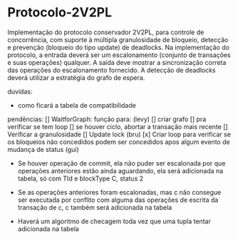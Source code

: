 # Protocolo-2V2PL
Implementação do protocolo conservador 2V2PL, para controle de concorrência, com suporte à múltipla granulosidade de bloqueio, detecção e prevenção (bloqueio do tipo update) de deadlocks. Na implementação do protocolo, a entrada deverá ser um escalonamento (conjunto de transações e suas operações) qualquer. A saída deve mostrar a sincronização correta das operações do escalonamento fornecido. A detecção de deadlocks deverá utilizar a estratégia do grafo de espera.

duvidas:
- como ficará a tabela de compatibilidade

pendências:
[] WaitforGraph: função para: (levy)
    [] criar grafo
    [] pra verificar se tem loop
    [] se houver ciclo, abortar a transação mais recente
[] Verificar a granulosidade
[] Update lock (bru)
[x] Criar loop para verificar se os bloqueios não concedidos podem ser concedidos apos algum evento de mudança de status (gui)

- Se houver operação de commit, ela não puder ser escalonada por que operações anteriores estão ainda aguardando, ela será adicionada na tabela, só 
com TId e  blockType C, status 2
- Se as operações anteriores foram escalonadas, mas c não consegue ser executada
por conflito com alguma das operações de escrita da transação de c, c também será adicionada na tabela

- Haverá um algoritmo de checagem toda vez que uma tupla tentar adicionada na 
tabela
